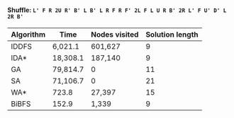 #### Shuffle: `L' F R 2U R' B' L B' L R F R F' 2L F L U R B' 2R L' F U' D' L 2R B'`
| Algorithm | Time | Nodes visited | Solution length |
| ----- | ----- | ----- | ----- |
| IDDFS | 6,021.1 | 601,627 | 9 |
| IDA* | 18,308.1 | 187,140 | 9 |
| GA | 79,814.7 | 0 | 11 |
| SA | 71,106.7 | 0 | 21 |
| WA* | 723.8 | 27,397 | 15 |
| BiBFS | 152.9 | 1,339 | 9 |